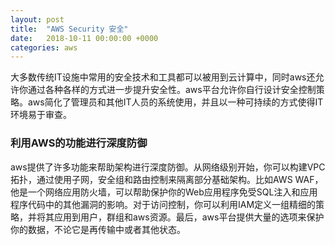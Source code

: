 ```yaml
---
layout: post
title:  "AWS Security 安全"
date:   2018-10-11 00:00:00 +0000
categories: aws
---
```


大多数传统IT设施中常用的安全技术和工具都可以被用到云计算中，同时aws还允许你通过各种各样的方式进一步提升安全性。aws平台允许你自行设计安全控制策略。aws简化了管理员和其他IT人员的系统使用，并且以一种可持续的方式使得IT环境易于审查。



### 利用AWS的功能进行深度防御
aws提供了许多功能来帮助架构进行深度防御。从网络级别开始，你可以构建VPC拓扑，通过使用子网，安全组和路由控制来隔离部分基础架构。比如AWS WAF，他是一个网络应用防火墙，可以帮助保护你的Web应用程序免受SQL注入和应用程序代码中的其他漏洞的影响。对于访问控制，你可以利用IAM定义一组精细的策略，并将其应用到用户，群组和aws资源。最后，aws平台提供大量的选项来保护你的数据，不论它是再传输中或者其他状态。

